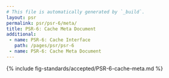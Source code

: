 ```yaml
---
# This file is automatically generated by `_build`.
layout: psr
permalink: psr/psr-6/meta/
title: PSR-6: Cache Meta Document
additional:
 - name: PSR-6: Cache Interface
   path: /pages/psr/psr-6
 - name: PSR-6: Cache Meta Document
---
```


{% include fig-standards/accepted/PSR-6-cache-meta.md %}